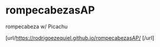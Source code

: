 # rompecabezasAP
rompecabeza w/ Picachu

[url/https://rodrigoezequiel.github.io/rompecabezasAP/  [/url]
 
 
